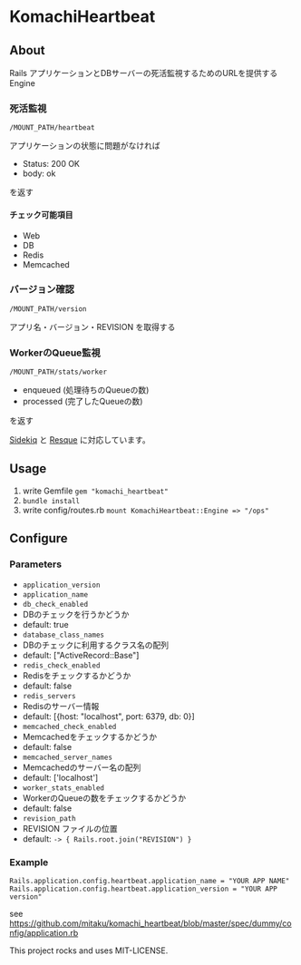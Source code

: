 # KomachiHeartbeat

## About
Rails アプリケーションとDBサーバーの死活監視するためのURLを提供するEngine

### 死活監視
`/MOUNT_PATH/heartbeat`

アプリケーションの状態に問題がなければ

- Status: 200 OK
- body: ok

を返す

#### チェック可能項目
- Web
- DB
- Redis
- Memcached

### バージョン確認
`/MOUNT_PATH/version`

アプリ名・バージョン・REVISION を取得する

### WorkerのQueue監視
`/MOUNT_PATH/stats/worker`

- enqueued (処理待ちのQueueの数)
- processed (完了したQueueの数)

を返す

[Sidekiq](https://github.com/mperham/sidekiq) と [Resque](https://github.com/resque/resque) に対応しています。

## Usage

1. write Gemfile
  `gem "komachi_heartbeat"`
1. `bundle install`
1. write config/routes.rb
  `mount KomachiHeartbeat::Engine => "/ops"`

## Configure
### Parameters
- `application_version`
- `application_name`
- `db_check_enabled`
 - DBのチェックを行うかどうか
 - default: true
- `database_class_names`
 - DBのチェックに利用するクラス名の配列
 - default: ["ActiveRecord::Base"]
- `redis_check_enabled`
 - Redisをチェックするかどうか
 - default: false
- `redis_servers`
 - Redisのサーバー情報
 - default: [{host: "localhost", port: 6379, db: 0}]
- `memcached_check_enabled`
 - Memcachedをチェックするかどうか
 - default: false
- `memcached_server_names`
 - Memcachedのサーバー名の配列
 - default: ['localhost']
- `worker_stats_enabled`
 - WorkerのQueueの数をチェックするかどうか
 - default: false
- `revision_path`
 - REVISION ファイルの位置
 - default: `-> { Rails.root.join("REVISION") }`

### Example

```
Rails.application.config.heartbeat.application_name = "YOUR APP NAME"
Rails.application.config.heartbeat.application_version = "YOUR APP version"
```

see https://github.com/mitaku/komachi_heartbeat/blob/master/spec/dummy/config/application.rb

This project rocks and uses MIT-LICENSE.
